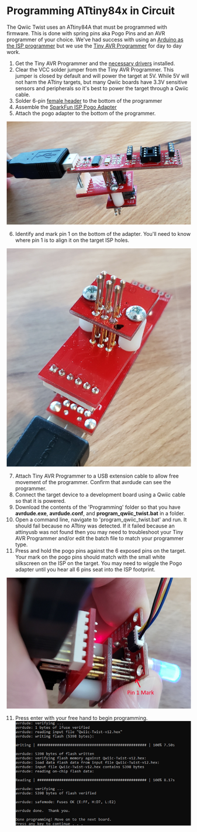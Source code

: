 Programming ATtiny84x in Circuit
===========================================================

The Qwiic Twist uses an ATtiny84A that must be programmed with firmware. This is done with spring pins aka Pogo Pins and an AVR programmer of your choice. We've had success with using an [Arduino as the ISP programmer](https://www.arduino.cc/en/Tutorial/BuiltInExamples/ArduinoISP) but we use the [Tiny AVR Programmer](https://www.sparkfun.com/products/11801) for day to day work.

1) Get the Tiny AVR Programmer and the [necessary drivers](https://learn.sparkfun.com/tutorials/tiny-avr-programmer-hookup-guide#driver-installation) installed. 
2) Clear the VCC solder jumper from the Tiny AVR Programmer. This jumper is closed by default and will power the target at 5V. While 5V will not harm the ATtiny targets, but many Qwiic boards have 3.3V sensitive sensors and peripherals so it's best to power the target through a Qwiic cable.
3) Solder 6-pin [female header](https://www.sparkfun.com/products/115) to the bottom of the programmer
4) Assemble the [SparkFun ISP Pogo Adapter](https://www.sparkfun.com/products/11591)
5) Attach the pogo adapter to the bottom of the programmer.

![Programming ISP via Pogo Pins on ATtiny84A](https://github.com/sparkfun/Qwiic_Twist/blob/master/Programming/Images/ATtiny%20Pogo%20ISP%20-%202.jpg?raw=true)


6) Identify and mark pin 1 on the bottom of the adapter. You'll need to know where pin 1 is to align it on the target ISP holes.

![Programming ISP via Pogo Pins on ATtiny84A](https://github.com/sparkfun/Qwiic_Twist/blob/master/Programming/Images/ATtiny%20Pogo%20ISP%20-%203.jpg?raw=true)

7) Attach Tiny AVR Programmer to a USB extension cable to allow free movement of the programmer. Confirm that avrdude can see the programmer.
8) Connect the target device to a development board using a Qwiic cable so that it is powered.
9) Download the contents of the 'Programming' folder so that you have **avrdude.exe**, **avrdude.conf**, and **program_qwiic_twist.bat** in a folder.
9) Open a command line, navigate to 'program_qwiic_twist.bat' and run. It should fail because no ATtiny was detected. If it failed because an attinyusb was not found then you may need to troubleshoot your Tiny AVR Programmer and/or edit the batch file to match your programmer type.
10) Press and hold the pogo pins against the 6 exposed pins on the target. Your mark on the pogo pins should match with the small white silkscreen on the ISP on the target. You may need to wiggle the Pogo adapter until you hear all 6 pins seat into the ISP footprint.

![Programming ISP via Pogo Pins on ATtiny84A](https://raw.githubusercontent.com/sparkfun/Qwiic_Twist/master/Programming/Images/ATtiny%20Pogo%20ISP%20-%201.jpg)


11) Press enter with your free hand to begin programming.
![Programming ISP via Pogo Pins on ATtiny84A](https://github.com/sparkfun/Qwiic_Twist/blob/master/Programming/Images/avrdude%20output.jpg?raw=true)

